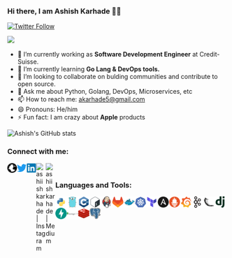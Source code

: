 <!--
**AshiishKarhade/AshiishKarhade** is a ✨ _special_ ✨ repository because its `README.md` (this file) appears on your GitHub profile.
Here are some ideas to get you started:
-->

### Hi there, I am Ashish Karhade 👋👋
[![Twitter Follow](https://img.shields.io/twitter/follow/ashiishkarhade?color=1DA1F2&logo=twitter&style=for-the-badge)](https://twitter.com/intent/follow?original_referer=https%3A%2F%2Fgithub.com%2Fashiishkarhade&screen_name=ashiishkarhade)

![](https://komarev.com/ghpvc/?username=AshiishKarhade&color=green)

- 🔭 I’m currently working as **Software Development Engineer** at Credit-Suisse.
- 🌱 I’m currently learning **Go Lang & DevOps tools.**
- 👯 I’m looking to collaborate on bulding communities and contribute to open source.
- 💬 Ask me about Python, Golang, DevOps, Microservices, etc
- 📫 How to reach me: [akarhade5@gmail.com](mailto:akarhade5@gmail.com)
- 😄 Pronouns: He/him
- ⚡ Fun fact: I am crazy about **Apple** products


<!--
### Spotify Playing 🎧
[<img src="https://now-playing-codestackr.vercel.app/api/spotify-playing" alt="codeSTACKr Spotify Playing" width="350" />](https://open.spotify.com/user/swyqyimdc12jajde4vpwd2x1b)
-->

![Ashish's GitHub stats](https://github-readme-stats.vercel.app/api?username=ashiishkarhade&show_icons=true&theme=transparent)

### Connect with me:

[<img align="left" alt="ashiishkarhade.herokuapp.com" width="22px" src="https://raw.githubusercontent.com/iconic/open-iconic/master/svg/globe.svg" />][website]
[<img align="left" alt="ashiishkarhade | Twitter" width="22px" src="https://github.com/devicons/devicon/blob/master/icons/twitter/twitter-original.svg" />][twitter]
[<img align="left" alt="ashiishkarhade | LinkedIn" width="22px" src="https://github.com/devicons/devicon/blob/master/icons/linkedin/linkedin-original.svg" />][linkedin]
[<img align="left" alt="ashiishkarhade | Instagram" width="22px" src="https://github.com/gauravghongde/social-icons/blob/master/SVG/Color/Instagram.svg" />][instagram]
[<img align="left" alt="ashiishkarhade | Medium" width="22px" src="https://github.com/gauravghongde/social-icons/blob/master/SVG/Color/Medium.svg" />][medium]

<br />

### Languages and Tools:

<img align="left" alt="Python" width="26px" src="https://raw.githubusercontent.com/github/explore/80688e429a7d4ef2fca1e82350fe8e3517d3494d/topics/python/python.png" />
<img align="left" alt="GO" width="26px" src="https://github.com/devicons/devicon/blob/master/icons/go/go-original.svg" />
<img align="left" alt="C++" width="26px" src="https://raw.githubusercontent.com/github/explore/80688e429a7d4ef2fca1e82350fe8e3517d3494d/topics/cpp/cpp.png" />

<img align="left" alt="Bash" width="26px" src="https://github.com/devicons/devicon/blob/master/icons/bash/bash-original.svg" />
<img align="left" alt="Jenkins" width="26px" src="https://github.com/devicons/devicon/blob/master/icons/jenkins/jenkins-original.svg" />
<img align="left" alt="Gitlab CI" width="26px" src="https://github.com/devicons/devicon/blob/master/icons/gitlab/gitlab-original.svg" />
<img align="left" alt="Docker" width="26px" src="https://github.com/devicons/devicon/blob/master/icons/docker/docker-original.svg"/>
<img align="left" alt="Kubernetes" width="26px" src="https://github.com/devicons/devicon/blob/master/icons/kubernetes/kubernetes-plain.svg" />
<img align="left" alt="Terraform" width="26px" src="https://github.com/devicons/devicon/blob/master/icons/terraform/terraform-original.svg" />
<img align="left" alt="Ansible" width="26px" src="https://github.com/devicons/devicon/blob/master/icons/ansible/ansible-original.svg" />
<img align="left" alt="Prometheus" width="26px" src="https://github.com/devicons/devicon/blob/master/icons/prometheus/prometheus-original.svg" />
<img align="left" alt="Grafana" width="26px" src="https://github.com/devicons/devicon/blob/master/icons/grafana/grafana-original.svg" />
<img align="left" alt="Kafka" width="26px" src="https://github.com/devicons/devicon/blob/master/icons/apachekafka/apachekafka-original.svg" />

<img align="left" alt="Flask" width="26px" src="https://github.com/devicons/devicon/blob/master/icons/flask/flask-original.svg" />
<img align="left" alt="Django" width="26px" src="https://github.com/devicons/devicon/blob/master/icons/django/django-plain.svg" />
<img align="left" alt="FastAPI" width="26px" src="https://github.com/devicons/devicon/blob/master/icons/fastapi/fastapi-original.svg" />

<img align="left" alt="MongoDB" width="26px" src="https://raw.githubusercontent.com/github/explore/80688e429a7d4ef2fca1e82350fe8e3517d3494d/topics/mongodb/mongodb.png" />
<img align="left" alt="Redis" width="26px" src="https://github.com/devicons/devicon/blob/master/icons/redis/redis-original.svg" />
<img align="left" alt="Postgres" width="26px" src="https://github.com/devicons/devicon/blob/master/icons/postgresql/postgresql-original.svg" />

<br />

<!--
<details>
  <summary>:zap: Github Stats</summary>
  <img align="left" alt="codeSTACKr's Github Stats" src="https://vercel.com/ashiishkarhade/github-readme-stats/api?username=AshiishKarhade&show_icons=true&hide_border=true" />
</details>
-->

[website]: https://ashiishkarhade.herokuapp.com
[twitter]: https://twitter.com/ashiishkarhade
[youtube]: https://youtube.com/ashiishkarhade
[instagram]: https://instagram.com/ashiishkarhade
[linkedin]: https://linkedin.com/in/ashiishkarhade
[medium]: https://medium.com/@ashiishkarhade
